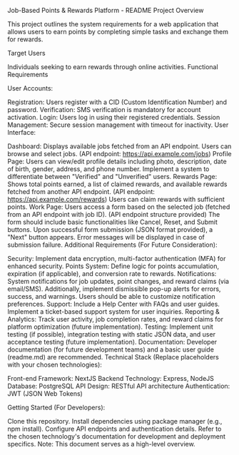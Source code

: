 Job-Based Points & Rewards Platform - README
Project Overview

This project outlines the system requirements for a web application that allows users to earn points by completing simple tasks and exchange them for rewards.

Target Users

Individuals seeking to earn rewards through online activities.
Functional Requirements

User Accounts:

Registration: Users register with a CID (Custom Identification Number) and password.
Verification: SMS verification is mandatory for account activation.
Login: Users log in using their registered credentials.
Session Management: Secure session management with timeout for inactivity.
User Interface:

Dashboard: Displays available jobs fetched from an API endpoint. Users can browse and select jobs. (API endpoint: https://api.example.com/jobs)
Profile Page: Users can view/edit profile details including photo, description, date of birth, gender, address, and phone number.
Implement a system to differentiate between "Verified" and "Unverified" users.
Rewards Page: Shows total points earned, a list of claimed rewards, and available rewards fetched from another API endpoint. (API endpoint: https://api.example.com/rewards) Users can claim rewards with sufficient points.
Work Page:
Users access a form based on the selected job (fetched from an API endpoint with job ID). (API endpoint structure provided)
The form should include basic functionalities like Cancel, Reset, and Submit buttons.
Upon successful form submission (JSON format provided), a "Next" button appears. Error messages will be displayed in case of submission failure.
Additional Requirements (For Future Consideration):

Security: Implement data encryption, multi-factor authentication (MFA) for enhanced security.
Points System: Define logic for points accumulation, expiration (if applicable), and conversion rate to rewards.
Notifications: System notifications for job updates, point changes, and reward claims (via email/SMS). Additionally, implement dismissible pop-up alerts for errors, success, and warnings. Users should be able to customize notification preferences.
Support: Include a Help Center with FAQs and user guides. Implement a ticket-based support system for user inquiries.
Reporting & Analytics: Track user activity, job completion rates, and reward claims for platform optimization (future implementation).
Testing: Implement unit testing (if possible), integration testing with static JSON data, and user acceptance testing (future implementation).
Documentation: Developer documentation (for future development teams) and a basic user guide (readme.md) are recommended.
Technical Stack (Replace placeholders with your chosen technologies):

Front-end Framework: NextJS
Backend Technology: Express, NodeJS
Database: PostgreSQL
API Design: RESTful API architecture
Authentication: JWT (JSON Web Tokens)


Getting Started (For Developers):

Clone this repository.
Install dependencies using package manager (e.g., npm install).
Configure API endpoints and authentication details.
Refer to the chosen technology's documentation for development and deployment specifics.
Note: This document serves as a high-level overview.
